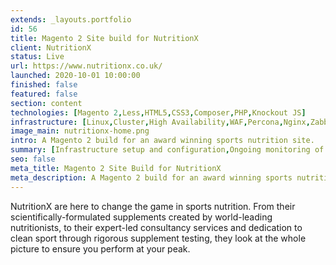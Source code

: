 ```yaml
---
extends: _layouts.portfolio
id: 56
title: Magento 2 Site build for NutritionX
client: NutritionX
status: Live
url: https://www.nutritionx.co.uk/
launched: 2020-10-01 10:00:00
finished: false
featured: false
section: content
technologies: [Magento 2,Less,HTML5,CSS3,Composer,PHP,Knockout JS]
infrastructure: [Linux,Cluster,High Availability,WAF,Percona,Nginx,Zabbix,Redis,Elasticsearch]
image_main: nutritionx-home.png
intro: A Magento 2 build for an award winning sports nutrition site.
summary: [Infrastructure setup and configuration,Ongoing monitoring of the solution,Support and update planning,Module suggestion to improve sales and user experience,Security service setup and configuration]
seo: false
meta_title: Magento 2 Site Build for NutritionX
meta_description: A Magento 2 build for an award winning sports nutrition site.
---
```


NutritionX are here to change the game in sports nutrition. From their scientifically-formulated supplements created by world-leading nutritionists, to their expert-led consultancy services and dedication to clean sport through rigorous supplement testing, they look at the whole picture to ensure you perform at your peak.